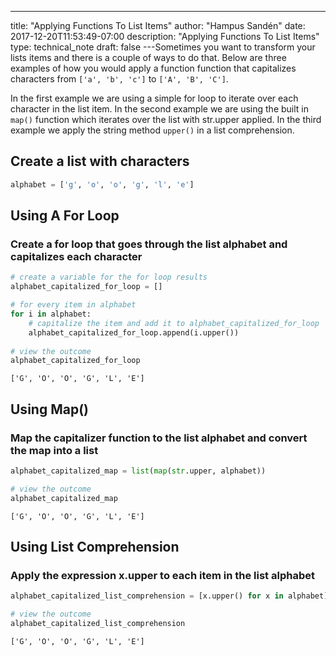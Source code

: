 ---
title: "Applying Functions To List Items"
author: "Hampus Sandén"
date: 2017-12-20T11:53:49-07:00
description: "Applying Functions To List Items"
type: technical_note
draft: false
---Sometimes you want to transform your lists items and there is a couple of ways to do that. Below are three examples of how you would apply a function function that capitalizes characters from `['a', 'b', 'c']` to `['A', 'B', 'C']`. 

In the first example we are using a simple for loop to iterate over each character in the list item. In the second example we are using the built in `map()` function which iterates over the list with str.upper applied. In the third example we apply the string method `upper()` in a list comprehension.
## Create a list with characters


```python
alphabet = ['g', 'o', 'o', 'g', 'l', 'e']
```

## Using A For Loop

### Create a for loop that goes through the list alphabet and capitalizes each character


```python
# create a variable for the for loop results
alphabet_capitalized_for_loop = []

# for every item in alphabet
for i in alphabet:
    # capitalize the item and add it to alphabet_capitalized_for_loop
    alphabet_capitalized_for_loop.append(i.upper())
    
# view the outcome
alphabet_capitalized_for_loop
```


    



    ['G', 'O', 'O', 'G', 'L', 'E']





## Using Map()

### Map the capitalizer function to the list alphabet and convert the map into a list


```python
alphabet_capitalized_map = list(map(str.upper, alphabet))

# view the outcome
alphabet_capitalized_map
```


    



    ['G', 'O', 'O', 'G', 'L', 'E']





## Using List Comprehension

### Apply the expression x.upper to each item in the list alphabet


```python
alphabet_capitalized_list_comprehension = [x.upper() for x in alphabet]

# view the outcome
alphabet_capitalized_list_comprehension
```


    



    ['G', 'O', 'O', 'G', 'L', 'E']





